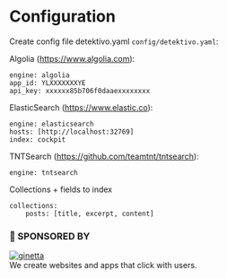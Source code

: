 # Configuration

Create config file detektivo.yaml `config/detektivo.yaml`:

Algolia (https://www.algolia.com):
```
engine: algolia
app_id: YLXXXXXXXYE
api_key: xxxxxx85b706f0daaexxxxxxxx
```

ElasticSearch (https://www.elastic.co):
```
engine: elasticsearch
hosts: [http://localhost:32769]
index: cockpit
```

TNTSearch (https://github.com/teamtnt/tntsearch):
```
engine: tntsearch
```

Collections + fields to index
```
collections:
    posts: [title, excerpt, content]
```


### 💐 SPONSORED BY

[![ginetta](https://user-images.githubusercontent.com/321047/29219315-f1594924-7eb7-11e7-9d58-4dcf3f0ad6d6.png)](https://www.ginetta.net)<br>
We create websites and apps that click with users.
